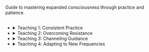 ﻿Guide to mastering expanded consciousness through practice and patience.
<br><br>
<ul>
  <li>
    <div class="details-container">
      <details>
        <summary>Teaching 1: Consistent Practice</summary>
        <table>
          <tr>
            <td>
              <strong>Purpose:</strong> Develop a deeper capacity for exploring expanded states of consciousness.<br>
              <strong>Typical Sensations:</strong> Increasing comfort and ease with each practice session.<br>
              <strong>Activation:</strong> Engage in daily sessions focusing on reaching deeper consciousness levels, such as the Focus 21 state mentioned in the transcript.<br>
              <strong>Deactivation:</strong> Gradually return awareness to the present, carrying forward the enhanced sense of connection and understanding.<br>
              <strong>Recommended Resource:</strong> *Gateway Voyage* program for structured training in consciousness exploration.
            </td>
          </tr>
        </table>
      </details>
    </div>
  </li>
  <li>
    <div class="details-container">
      <details>
        <summary>Teaching 2: Overcoming Resistance</summary>
        <table>
          <tr>
            <td>
              <strong>Purpose:</strong> Address emotional or energetic resistance to expanded states, enabling a clearer channel for exploration.<br>
              <strong>Typical Sensations:</strong> Initial discomfort, followed by greater openness and receptivity.<br>
              <strong>Activation:</strong> When resistance is encountered, maintain focus and allow energy to flow, trusting in the process to release blockages.<br>
              <strong>Deactivation:</strong> Conclude sessions with gratitude, grounding back into the physical self.<br>
              <strong>Recommended Resource:</strong> *Energy Dynamics* practices for fostering emotional release.
            </td>
          </tr>
        </table>
      </details>
    </div>
  </li>
  <li>
    <div class="details-container">
      <details>
        <summary>Teaching 3: Channeling Guidance</summary>
        <table>
          <tr>
            <td>
              <strong>Purpose:</strong> Develop the ability to receive guidance from non-physical entities or aspects of higher consciousness.<br>
              <strong>Typical Sensations:</strong> Calm clarity, as if receiving thoughts or messages from beyond the self.<br>
              <strong>Activation:</strong> While in a meditative state, focus on creating an open channel, setting an intention to receive messages or guidance for positive development.<br>
              <strong>Deactivation:</strong> Return to normal awareness gradually, grounding with a sense of calm and clarity.<br>
              <strong>Recommended Resource:</strong> *The Monroe Institute*â€™s resources on channeling for structured guidance.
            </td>
          </tr>
        </table>
      </details>
    </div>
  </li>
  <li>
    <div class="details-container">
      <details>
        <summary>Teaching 4: Adapting to New Frequencies</summary>
        <table>
          <tr>
            <td>
              <strong>Purpose:</strong> Adjust to the energetic demands of higher frequencies during exploration.<br>
              <strong>Typical Sensations:</strong> New energetic patterns, sometimes requiring concentration.<br>
              <strong>Activation:</strong> During a session, focus on stabilizing and harmonizing with new frequencies to achieve clear, consistent communication.<br>
              <strong>Deactivation:</strong> Slowly reduce intensity and refocus on grounding when the session concludes.<br>
              <strong>Recommended Resource:</strong> *Gateway Program* for structured, step-by-step frequency training.
            </td>
          </tr>
        </table>
      </details>
    </div>
  </li>
</ul>
